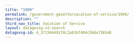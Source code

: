 ```yaml
---
title: "1999"
permalink: /government-gazette/vacation-of-service/1999/
description: ""
third_nav_title: Vacation of Service
layout: datagovsg-v2-search
datagovsg-id: d_37158449178c2a81bf404c58da736548
---
```

